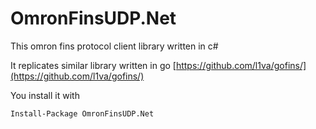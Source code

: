 
# OmronFinsUDP.Net

This omron fins protocol client library written in c#

It replicates similar library written in go [https://github.com/l1va/gofins/](https://github.com/l1va/gofins/)

You install it with

`Install-Package OmronFinsUDP.Net`

